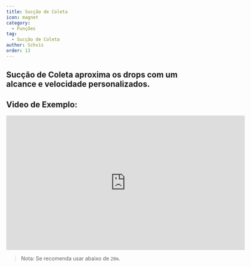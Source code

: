 ```yaml
---
title: Sucção de Coleta
icon: magnet
category:
  - Funções
tag:
  - Sucção de Coleta
author: Schvis
order: 13
---
```


## Sucção de Coleta aproxima os drops com um alcance e velocidade personalizados.

## Video de Exemplo:

<div class="iframe-container"><iframe width="640" height="360" src="https://www.youtube.com/embed/iMElTsNF77c?list=PL5eI1Tb64p56g27qfYk7VuFTz4FK6YrKa" title="Korepi - Vacuum Loot" frameborder="0" allow="accelerometer; autoplay; clipboard-write; encrypted-media; gyroscope; picture-in-picture; web-share" allowfullscreen></iframe></div>

> Nota: Se recomenda usar abaixo de `20m`.
